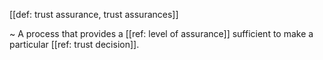 [[def: trust assurance, trust assurances]]

~ A process that provides a [[ref: level of assurance]] sufficient to make a particular [[ref: trust decision]].
